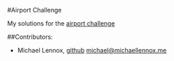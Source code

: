 #Airport Challenge

My solutions for the [airport challenge](https://github.com/michaellennox/airport_challenge)

##Contributors:

* Michael Lennox, [github](https://github.com/michaellennox) michael@michaellennox.me
